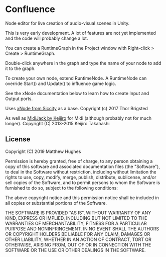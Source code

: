 # Confluence
Node editor for live creation of audio-visual scenes in Unity.

This is very early development.
A lot of features are not yet implemented and the code will probably change a lot.


You can create a RuntimeGraph in the Project window with Right-click > Create > RuntimeGraph.

Double-click anywhere in the graph and type the name of your node to add it to the graph.


To create your own node, extend RuntimeNode.
A RuntimeNode can override Start() and Update() to influence game logic.

See the xNode documentation below to learn how to create Input and Output ports.


Uses [xNode from Siccity](https://github.com/Siccity/xNode) as a base.
Copyright (c) 2017 Thor Brigsted

As well as [MidiJack by Keijiro](https://github.com/keijiro/MidiJack) for Midi (although probably not for much longer).
Copyright (C) 2013-2015 Keijiro Takahashi

## License

Copyright (C) 2019 Matthew Hughes

Permission is hereby granted, free of charge, to any person obtaining a copy of this software and associated documentation files (the "Software"), to deal in the Software without restriction, including without limitation the rights to use, copy, modify, merge, publish, distribute, sublicense, and/or sell copies of the Software, and to permit persons to whom the Software is furnished to do so, subject to the following conditions:

The above copyright notice and this permission notice shall be included in all copies or substantial portions of the Software.

THE SOFTWARE IS PROVIDED "AS IS", WITHOUT WARRANTY OF ANY KIND, EXPRESS OR IMPLIED, INCLUDING BUT NOT LIMITED TO THE WARRANTIES OF MERCHANTABILITY, FITNESS FOR A PARTICULAR PURPOSE AND NONINFRINGEMENT. IN NO EVENT SHALL THE AUTHORS OR COPYRIGHT HOLDERS BE LIABLE FOR ANY CLAIM, DAMAGES OR OTHER LIABILITY, WHETHER IN AN ACTION OF CONTRACT, TORT OR OTHERWISE, ARISING FROM, OUT OF OR IN CONNECTION WITH THE SOFTWARE OR THE USE OR OTHER DEALINGS IN THE SOFTWARE.
